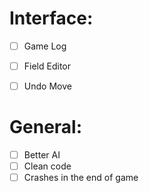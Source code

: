 # Interface:
- [ ] Game Log

- [ ] Field Editor

- [ ] Undo Move

# General:
- [ ] Better AI
- [ ] Clean code
- [ ] Crashes in the end of game
